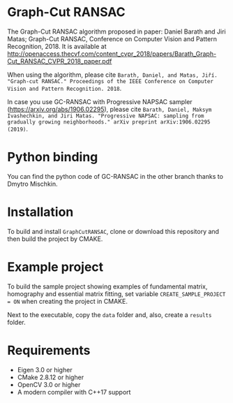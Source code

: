 # Graph-Cut RANSAC

The Graph-Cut RANSAC algorithm proposed in paper: Daniel Barath and Jiri Matas; Graph-Cut RANSAC, Conference on Computer Vision and Pattern Recognition, 2018. 
It is available at http://openaccess.thecvf.com/content_cvpr_2018/papers/Barath_Graph-Cut_RANSAC_CVPR_2018_paper.pdf

When using the algorithm, please cite `Barath, Daniel, and Matas, Jiří. "Graph-cut RANSAC." Proceedings of the IEEE Conference on Computer Vision and Pattern Recognition. 2018`.

In case you use GC-RANSAC with Progressive NAPSAC sampler (https://arxiv.org/abs/1906.02295), please cite `Barath, Daniel, Maksym Ivashechkin, and Jiri Matas. "Progressive NAPSAC: sampling from gradually growing neighborhoods." arXiv preprint arXiv:1906.02295 (2019)`.

# Python binding

You can find the python code of GC-RANSAC in the other branch thanks to Dmytro Mischkin.

# Installation

To build and install `GraphCutRANSAC`, clone or download this repository and then build the project by CMAKE. 

# Example project

To build the sample project showing examples of fundamental matrix, homography and essential matrix fitting, set variable `CREATE_SAMPLE_PROJECT = ON` when creating the project in CMAKE. 

Next to the executable, copy the `data` folder and, also, create a `results` folder. 

# Requirements

- Eigen 3.0 or higher
- CMake 2.8.12 or higher
- OpenCV 3.0 or higher
- A modern compiler with C++17 support
